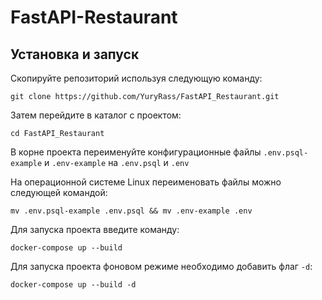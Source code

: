 # FastAPI-Restaurant
## Установка и запуск

Скопируйте репозиторий используя следующую команду:

`git clone https://github.com/YuryRass/FastAPI_Restaurant.git`

Затем перейдите в каталог с проектом:

`cd FastAPI_Restaurant`

В корне проекта переименуйте конфигурационные файлы `.env.psql-example` и `.env-example` на `.env.psql` и `.env`

На операционной системе Linux переименовать файлы можно следующей командой:

`mv .env.psql-example .env.psql && mv .env-example .env`

Для запуска проекта введите команду:

`docker-compose up --build`

Для запуска проекта фоновом режиме необходимо добавить флаг `-d`:

`docker-compose up --build -d`
